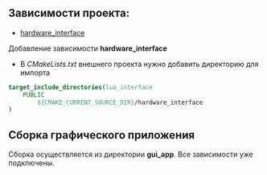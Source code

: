 ## Зависимости проекта:
- [hardware_interface](https://gitlab.npcprom.ru/abtci/hardware_interface)

Добавление зависимости **hardware_interface**
- В *CMakeLists.txt* внешнего проекта нужно добавить директорию для импорта

``` CMake
target_include_directories(lua_interface
    PUBLIC
        ${CMAKE_CURRENT_SOURCE_DIR}/hardware_interface
)
```

## Сборка графического приложения
Сборка осуществляется из директории **gui_app**. Все зависимости уже подключены.